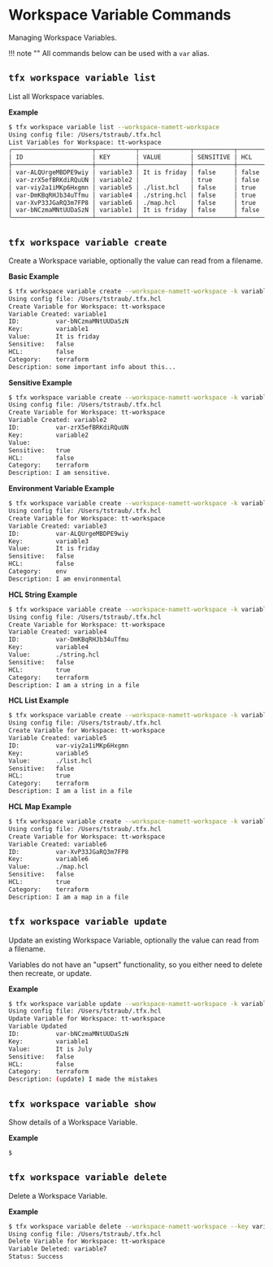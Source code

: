 # Workspace Variable Commands

Managing Workspace Variables.

!!! note ""
    All commands below can be used with a `var` alias.

## `tfx workspace variable list`

List all Workspace variables.

**Example**

```sh
$ tfx workspace variable list --workspace-namett-workspace                  
Using config file: /Users/tstraub/.tfx.hcl
List Variables for Workspace: tt-workspace
╭──────────────────────┬───────────┬──────────────┬───────────┬───────┬───────────┬───────────────────────────────────╮
│ ID                   │ KEY       │ VALUE        │ SENSITIVE │ HCL   │ CATEGORY  │ DESCRIPTION                       │
├──────────────────────┼───────────┼──────────────┼───────────┼───────┼───────────┼───────────────────────────────────┤
│ var-ALQUrgeMBDPE9wiy │ variable3 │ It is friday │ false     │ false │ env       │ I am environmental                │
│ var-zrX5efBRKdiRQuUN │ variable2 │              │ true      │ false │ terraform │ I am sensitive                   │
│ var-viy2a1iMKp6Hxgmn │ variable5 │ ./list.hcl   │ false     │ true  │ terraform │ I am a list in a file             │
│ var-DmKBqRHJb34uTfmu │ variable4 │ ./string.hcl │ false     │ true  │ terraform │ I am a string in a file           │
│ var-XvP33JGaRQ3m7FP8 │ variable6 │ ./map.hcl    │ false     │ true  │ terraform │ I am a map in a file              │
│ var-bNCzmaMNtUUDaSzN │ variable1 │ It is friday │ false     │ false │ terraform │ some important info about this... │
╰──────────────────────┴───────────┴──────────────┴───────────┴───────┴───────────┴───────────────────────────────────╯
```

## `tfx workspace variable create`

Create a Workspace variable, optionally the value can read from a filename.

**Basic Example**

```sh
$ tfx workspace variable create --workspace-namett-workspace -k variable1 -v "It is friday" -d "some important info about this..."
Using config file: /Users/tstraub/.tfx.hcl
Create Variable for Workspace: tt-workspace
Variable Created: variable1
ID:          var-bNCzmaMNtUUDaSzN
Key:         variable1
Value:       It is friday
Sensitive:   false
HCL:         false
Category:    terraform
Description: some important info about this...
```

**Sensitive Example**

```sh
$ tfx workspace variable create --workspace-namett-workspace -k variable2 -v "It is friday" -d "I am sensitive" --sensitive
Using config file: /Users/tstraub/.tfx.hcl
Create Variable for Workspace: tt-workspace
Variable Created: variable2
ID:          var-zrX5efBRKdiRQuUN
Key:         variable2
Value:       
Sensitive:   true
HCL:         false
Category:    terraform
Description: I am sensitive.
```

**Environment Variable Example**

```sh
$ tfx workspace variable create --workspace-namett-workspace -k variable3 -v "It is friday" -d "I am environmental" --env
Using config file: /Users/tstraub/.tfx.hcl
Create Variable for Workspace: tt-workspace
Variable Created: variable3
ID:          var-ALQUrgeMBDPE9wiy
Key:         variable3
Value:       It is friday
Sensitive:   false
HCL:         false
Category:    env
Description: I am environmental
```

**HCL String Example**

```sh
$ tfx workspace variable create --workspace-namett-workspace -k variable4 -v ./string.hcl -d "I am a string in a file" --hcl
Using config file: /Users/tstraub/.tfx.hcl
Create Variable for Workspace: tt-workspace
Variable Created: variable4
ID:          var-DmKBqRHJb34uTfmu
Key:         variable4
Value:       ./string.hcl
Sensitive:   false
HCL:         true
Category:    terraform
Description: I am a string in a file
```

**HCL List Example**

```sh
$ tfx workspace variable create --workspace-namett-workspace -k variable5 -v ./list.hcl -d "I am a list in a file" --hcl
Using config file: /Users/tstraub/.tfx.hcl
Create Variable for Workspace: tt-workspace
Variable Created: variable5
ID:          var-viy2a1iMKp6Hxgmn
Key:         variable5
Value:       ./list.hcl
Sensitive:   false
HCL:         true
Category:    terraform
Description: I am a list in a file
```

**HCL Map Example**

```sh
$ tfx workspace variable create --workspace-namett-workspace -k variable6 -v ./map.hcl -d "I am a map in a file" --hcl
Using config file: /Users/tstraub/.tfx.hcl
Create Variable for Workspace: tt-workspace
Variable Created: variable6
ID:          var-XvP33JGaRQ3m7FP8
Key:         variable6
Value:       ./map.hcl
Sensitive:   false
HCL:         true
Category:    terraform
Description: I am a map in a file
```

## `tfx workspace variable update`

Update an existing Workspace Variable, optionally the value can read from a filename.

Variables do not have an "upsert" functionality, so you either need to delete then recreate, or update.

**Example**

```sh
$ tfx workspace variable update --workspace-namett-workspace -k variable1 -v "It is July" -d "(update) I made the mistakes"
Using config file: /Users/tstraub/.tfx.hcl
Update Variable for Workspace: tt-workspace
Variable Updated
ID:          var-bNCzmaMNtUUDaSzN
Key:         variable1
Value:       It is July
Sensitive:   false
HCL:         false
Category:    terraform
Description: (update) I made the mistakes
```

## `tfx workspace variable show`

Show details of a Workspace Variable.

**Example**

```sh
$ 
```

## `tfx workspace variable delete`

Delete a Workspace Variable.

**Example**

```sh
$ tfx workspace variable delete --workspace-namett-workspace --key variable7
Using config file: /Users/tstraub/.tfx.hcl
Delete Variable for Workspace: tt-workspace
Variable Deleted: variable7
Status: Success
```
